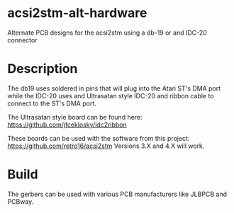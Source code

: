 # acsi2stm-alt-hardware
Alternate PCB designs for the acsi2stm using a db-19 or and IDC-20 connector

# Description
The db19 uses soldered in pins that will plug into the Atari ST's DMA port while the IDC-20 uses and Ultrasatan style IDC-20 and ribbon cable to connect to the ST's DMA port.  

The Ultrasatan style board can be found here:  https://github.com/jfceklosky/idc2ribbon

These boards can be used with the software from this project:
  https://github.com/retro16/acsi2stm
Versions 3.X and 4.X will work.

# Build
The gerbers can be used with various PCB manufacturers like JLBPCB and PCBway.

